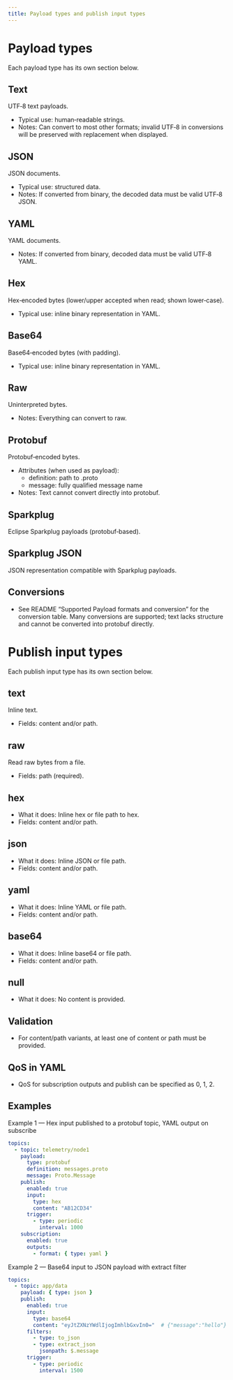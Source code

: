 ```yaml
---
title: Payload types and publish input types
---
```


Payload types
=============

Each payload type has its own section below.

Text
----
UTF‑8 text payloads.
- Typical use: human‑readable strings.
- Notes: Can convert to most other formats; invalid UTF‑8 in conversions will be preserved with replacement when displayed.

JSON
----
JSON documents.
- Typical use: structured data.
- Notes: If converted from binary, the decoded data must be valid UTF‑8 JSON.

YAML
----
YAML documents.
- Notes: If converted from binary, decoded data must be valid UTF‑8 YAML.

Hex
---
Hex‑encoded bytes (lower/upper accepted when read; shown lower‑case).
- Typical use: inline binary representation in YAML.

Base64
------
Base64‑encoded bytes (with padding).
- Typical use: inline binary representation in YAML.

Raw
---
Uninterpreted bytes.
- Notes: Everything can convert to raw.

Protobuf
--------
Protobuf‑encoded bytes.
- Attributes (when used as payload):
  - definition: path to .proto
  - message: fully qualified message name
- Notes: Text cannot convert directly into protobuf.

Sparkplug
---------
Eclipse Sparkplug payloads (protobuf‑based).

Sparkplug JSON
--------------
JSON representation compatible with Sparkplug payloads.

Conversions
-----------
- See README “Supported Payload formats and conversion” for the conversion table. Many conversions are supported; text lacks structure and cannot be converted into protobuf directly.

Publish input types
===================

Each publish input type has its own section below.

text
----
Inline text.
- Fields: content and/or path.

raw
---
Read raw bytes from a file.
- Fields: path (required).

hex
---
- What it does: Inline hex or file path to hex.
- Fields: content and/or path.

json
----
- What it does: Inline JSON or file path.
- Fields: content and/or path.

yaml
----
- What it does: Inline YAML or file path.
- Fields: content and/or path.

base64
------
- What it does: Inline base64 or file path.
- Fields: content and/or path.

null
----
- What it does: No content is provided.

Validation
----------
- For content/path variants, at least one of content or path must be provided.

QoS in YAML
-----------
- QoS for subscription outputs and publish can be specified as 0, 1, 2.


Examples
--------
Example 1 — Hex input published to a protobuf topic, YAML output on subscribe
```yaml
topics:
  - topic: telemetry/node1
    payload:
      type: protobuf
      definition: messages.proto
      message: Proto.Message
    publish:
      enabled: true
      input:
        type: hex
        content: "AB12CD34"
      trigger:
        - type: periodic
          interval: 1000
    subscription:
      enabled: true
      outputs:
        - format: { type: yaml }
```

Example 2 — Base64 input to JSON payload with extract filter
```yaml
topics:
  - topic: app/data
    payload: { type: json }
    publish:
      enabled: true
      input:
        type: base64
        content: "eyJtZXNzYWdlIjogImhlbGxvIn0="  # {"message":"hello"}
      filters:
        - type: to_json
        - type: extract_json
          jsonpath: $.message
      trigger:
        - type: periodic
          interval: 1500
```
